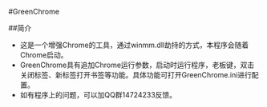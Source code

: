 #GreenChrome

##简介
* 这是一个增强Chrome的工具，通过winmm.dll劫持的方式，本程序会随着Chrome启动。
* GreenChrome具有追加Chrome运行参数，启动时运行程序，老板键，双击关闭标签、新标签打开书签等功能。具体功能可打开GreenChrome.ini进行配置。
* 如有程序上的问题，可以加QQ群14724233反馈。